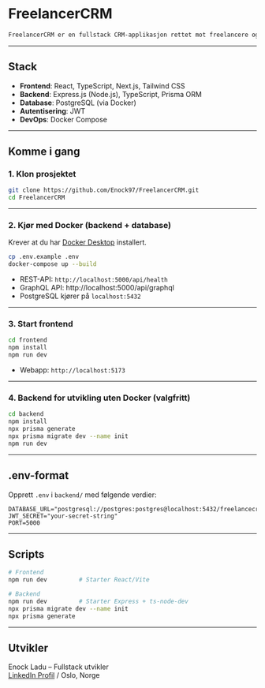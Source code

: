# FreelancerCRM
```md
FreelancerCRM er en fullstack CRM-applikasjon rettet mot freelancere og konsulenter som trenger enkel og effektiv kundehåndtering. Applikasjonen lar deg registrere kontakter, endre pipeline-status, sette opp aktiviteter og holde oversikt over leads, tilbud og salg.
```

---

## Stack
- **Frontend**: React, TypeScript, Next.js, Tailwind CSS
- **Backend**: Express.js (Node.js), TypeScript, Prisma ORM
- **Database**: PostgreSQL (via Docker)
- **Autentisering**: JWT
- **DevOps**: Docker Compose

---

## Komme i gang

### 1. Klon prosjektet
```bash
git clone https://github.com/Enock97/FreelancerCRM.git
cd FreelancerCRM
```

---

### 2. Kjør med Docker (backend + database)
Krever at du har [Docker Desktop](https://www.docker.com/products/docker-desktop) installert.

```bash
cp .env.example .env
docker-compose up --build
```

- REST-API: `http://localhost:5000/api/health`
- GraphQL API: http://localhost:5000/api/graphql
- PostgreSQL kjører på `localhost:5432`

---

### 3. Start frontend
```bash
cd frontend
npm install
npm run dev
```

- Webapp: `http://localhost:5173`

---

### 4. Backend for utvikling uten Docker (valgfritt)
```bash
cd backend
npm install
npx prisma generate
npx prisma migrate dev --name init
npm run dev
```

---

## .env-format

Opprett `.env` i `backend/` med følgende verdier:

```env
DATABASE_URL="postgresql://postgres:postgres@localhost:5432/freelancecrm"
JWT_SECRET="your-secret-string"
PORT=5000
```

---

## Scripts

```bash
# Frontend
npm run dev         # Starter React/Vite

# Backend
npm run dev         # Starter Express + ts-node-dev
npx prisma migrate dev --name init
npx prisma generate
```

---

## Utvikler

Enock Ladu – Fullstack utvikler  
[LinkedIn Profil](https://www.linkedin.com/in/enock-ladu-b56b0724b/) / Oslo, Norge
```